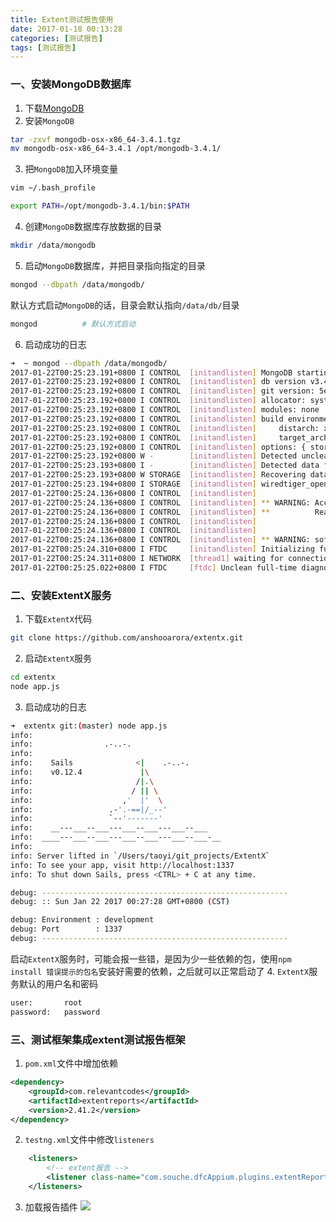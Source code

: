 ```yaml
---
title: Extent测试报告使用
date: 2017-01-18 00:13:28
categories: [测试报告]
tags: [测试报告]
---
```


### 一、安装MongoDB数据库
1. 下载[MongoDB](https://fastdl.mongodb.org/osx/mongodb-osx-x86_64-3.4.1.tgz)
2. 安装``MongoDB``
```bash
tar -zxvf mongodb-osx-x86_64-3.4.1.tgz
mv mongodb-osx-x86_64-3.4.1 /opt/mongodb-3.4.1/
```

<!--more-->

3. 把``MongoDB``加入环境变量
```bash
vim ~/.bash_profile
```
```bash
export PATH=/opt/mongodb-3.4.1/bin:$PATH
```
4. 创建``MongoDB``数据库存放数据的目录
```bash
mkdir /data/mongodb
```
5. 启动``MongoDB``数据库，并把目录指向指定的目录
```bash
mongod --dbpath /data/mongodb/
```
默认方式启动``MongoDB``的话，目录会默认指向``/data/db/``目录
```bash
mongod          # 默认方式启动
```
6. 启动成功的日志
```bash
➜  ~ mongod --dbpath /data/mongodb/
2017-01-22T00:25:23.191+0800 I CONTROL  [initandlisten] MongoDB starting : pid=2411 port=27017 dbpath=/data/mongodb/ 64-bit host=TaoYi-Mac.local
2017-01-22T00:25:23.192+0800 I CONTROL  [initandlisten] db version v3.4.1
2017-01-22T00:25:23.192+0800 I CONTROL  [initandlisten] git version: 5e103c4f5583e2566a45d740225dc250baacfbd7
2017-01-22T00:25:23.192+0800 I CONTROL  [initandlisten] allocator: system
2017-01-22T00:25:23.192+0800 I CONTROL  [initandlisten] modules: none
2017-01-22T00:25:23.192+0800 I CONTROL  [initandlisten] build environment:
2017-01-22T00:25:23.192+0800 I CONTROL  [initandlisten]     distarch: x86_64
2017-01-22T00:25:23.192+0800 I CONTROL  [initandlisten]     target_arch: x86_64
2017-01-22T00:25:23.192+0800 I CONTROL  [initandlisten] options: { storage: { dbPath: "/data/mongodb/" } }
2017-01-22T00:25:23.192+0800 W -        [initandlisten] Detected unclean shutdown - /data/mongodb/mongod.lock is not empty.
2017-01-22T00:25:23.193+0800 I -        [initandlisten] Detected data files in /data/mongodb/ created by the 'wiredTiger' storage engine, so setting the active storage engine to 'wiredTiger'.
2017-01-22T00:25:23.193+0800 W STORAGE  [initandlisten] Recovering data from the last clean checkpoint.
2017-01-22T00:25:23.194+0800 I STORAGE  [initandlisten] wiredtiger_open config: create,cache_size=3584M,session_max=20000,eviction=(threads_max=4),config_base=false,statistics=(fast),log=(enabled=true,archive=true,path=journal,compressor=snappy),file_manager=(close_idle_time=100000),checkpoint=(wait=60,log_size=2GB),statistics_log=(wait=0),
2017-01-22T00:25:24.136+0800 I CONTROL  [initandlisten] 
2017-01-22T00:25:24.136+0800 I CONTROL  [initandlisten] ** WARNING: Access control is not enabled for the database.
2017-01-22T00:25:24.136+0800 I CONTROL  [initandlisten] **          Read and write access to data and configuration is unrestricted.
2017-01-22T00:25:24.136+0800 I CONTROL  [initandlisten] 
2017-01-22T00:25:24.136+0800 I CONTROL  [initandlisten] 
2017-01-22T00:25:24.136+0800 I CONTROL  [initandlisten] ** WARNING: soft rlimits too low. Number of files is 256, should be at least 1000
2017-01-22T00:25:24.310+0800 I FTDC     [initandlisten] Initializing full-time diagnostic data capture with directory '/data/mongodb/diagnostic.data'
2017-01-22T00:25:24.311+0800 I NETWORK  [thread1] waiting for connections on port 27017
2017-01-22T00:25:25.022+0800 I FTDC     [ftdc] Unclean full-time diagnostic data capture shutdown detected, found interim file, some metrics may have been lost. OK
```

### 二、安装ExtentX服务
1. 下载``ExtentX``代码
```bash
git clone https://github.com/anshooarora/extentx.git
```
2. 启动``ExtentX``服务
```bash
cd extentx
node app.js
```
3. 启动成功的日志
```bash
➜  extentx git:(master) node app.js 
info: 
info:                .-..-.
info: 
info:    Sails              <|    .-..-.
info:    v0.12.4             |\
info:                       /|.\
info:                      / || \
info:                    ,'  |'  \
info:                 .-'.-==|/_--'
info:                 `--'-------' 
info:    __---___--___---___--___---___--___
info:  ____---___--___---___--___---___--___-__
info: 
info: Server lifted in `/Users/taoyi/git_projects/ExtentX`
info: To see your app, visit http://localhost:1337
info: To shut down Sails, press <CTRL> + C at any time.

debug: -------------------------------------------------------
debug: :: Sun Jan 22 2017 00:27:28 GMT+0800 (CST)

debug: Environment : development
debug: Port        : 1337
debug: -------------------------------------------------------
```
启动``ExtentX``服务时，可能会报一些错，是因为少一些依赖的包，使用``npm install 错误提示的包名``安装好需要的依赖，之后就可以正常启动了
4. ``ExtentX``服务默认的用户名和密码
```bash
user:       root
password:   password
```

### 三、测试框架集成extent测试报告框架
1. ``pom.xml``文件中增加依赖
```xml
<dependency>
    <groupId>com.relevantcodes</groupId>
    <artifactId>extentreports</artifactId>
    <version>2.41.2</version>
</dependency>
```
2. ``testng.xml``文件中修改``listeners``
```xml
    <listeners>
        <!-- extent报告 -->
        <listener class-name="com.souche.dfcAppium.plugins.extentReporter.ExtentTestNGITestListener" />
    </listeners>
```
3. 加载报告插件
![](http://o6lw1c1bf.bkt.clouddn.com/报告插件存放位置.png)
